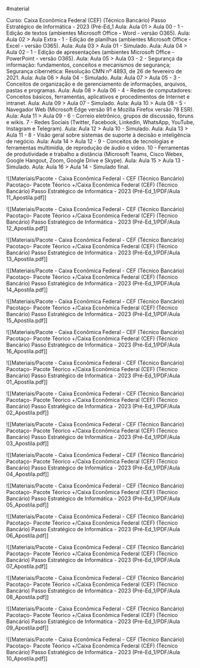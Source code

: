 #material

Curso: Caixa Econômica Federal (CEF) (Técnico Bancário) Passo Estratégico de Informática - 2023 (Pré-Ed_1
   Aula: Aula 01   >   Aula 00 - 1 - Edição de textos (ambientes Microsoft  Office - Word - versão O365).
   Aula: Aula 02   >   Aula Extra - 1 - Edição de planilhas (ambientes Microsoft Office - Excel - versão O365).
   Aula: Aula 03   >   Aula 01 - Simulado.
   Aula: Aula 04   >   Aula 02 - 1 - Edição de apresentações (ambientes  Microsoft Office - PowerPoint - versão O365).
   Aula: Aula 05   >   Aula 03 - 2 - Segurança da informação: fundamentos, conceitos e mecanismos de segurança; Segurança cibernética: Resolução CMN nº 4893, de 26 de fevereiro de 2021.
   Aula: Aula 06   >   Aula 04 - Simulado.
   Aula: Aula 07   >   Aula 05 - 3 - Conceitos de organização e de gerenciamento de informações, arquivos,  pastas e programas.
   Aula: Aula 08   >   Aula 06 - 4 - Redes de computadores: Conceitos básicos, ferramentas, aplicativos e procedimentos de Internet e intranet.
   Aula: Aula 09   >   Aula 07 - Simulado.
   Aula: Aula 10   >   Aula 08 - 5 - Navegador Web (Microsoft Edge versão 91  e Mozilla Firefox versão 78 ESR).
   Aula: Aula 11   >   Aula 09 - 6 - Correio eletrônico, grupos de discussão, fóruns e wikis. 7 - Redes Sociais (Twitter, Facebook, Linkedin, WhatsApp, YouTube,  Instagram e Telegram).
   Aula: Aula 12   >   Aula 10 - Simulado.
   Aula: Aula 13   >   Aula 11 - 8 - Visão geral sobre sistemas de suporte à  decisão e inteligência de negócio.
   Aula: Aula 14   >   Aula 12 - 9 - Conceitos de tecnologias e ferramentas multimídia, de reprodução de áudio e vídeo. 10 - Ferramentas de produtividade e trabalho a distância (Microsoft Teams, Cisco Webex, Google Hangout, Zoom, Google Drive e  Skype).
   Aula: Aula 15   >   Aula 13 - Simulado.
   Aula: Aula 16   >   Aula 14 - Simulado final.

![[Materiais/Pacote - Caixa Econômica Federal - CEF (Técnico Bancário) Pacotaço- Pacote Téorico +/Caixa Econômica Federal (CEF) (Técnico Bancário) Passo Estratégico de Informática - 2023 (Pré-Ed_1/PDF/Aula 11_Apostila.pdf]]

![[Materiais/Pacote - Caixa Econômica Federal - CEF (Técnico Bancário) Pacotaço- Pacote Téorico +/Caixa Econômica Federal (CEF) (Técnico Bancário) Passo Estratégico de Informática - 2023 (Pré-Ed_1/PDF/Aula 12_Apostila.pdf]]

![[Materiais/Pacote - Caixa Econômica Federal - CEF (Técnico Bancário) Pacotaço- Pacote Téorico +/Caixa Econômica Federal (CEF) (Técnico Bancário) Passo Estratégico de Informática - 2023 (Pré-Ed_1/PDF/Aula 13_Apostila.pdf]]

![[Materiais/Pacote - Caixa Econômica Federal - CEF (Técnico Bancário) Pacotaço- Pacote Téorico +/Caixa Econômica Federal (CEF) (Técnico Bancário) Passo Estratégico de Informática - 2023 (Pré-Ed_1/PDF/Aula 14_Apostila.pdf]]

![[Materiais/Pacote - Caixa Econômica Federal - CEF (Técnico Bancário) Pacotaço- Pacote Téorico +/Caixa Econômica Federal (CEF) (Técnico Bancário) Passo Estratégico de Informática - 2023 (Pré-Ed_1/PDF/Aula 15_Apostila.pdf]]

![[Materiais/Pacote - Caixa Econômica Federal - CEF (Técnico Bancário) Pacotaço- Pacote Téorico +/Caixa Econômica Federal (CEF) (Técnico Bancário) Passo Estratégico de Informática - 2023 (Pré-Ed_1/PDF/Aula 16_Apostila.pdf]]

![[Materiais/Pacote - Caixa Econômica Federal - CEF (Técnico Bancário) Pacotaço- Pacote Téorico +/Caixa Econômica Federal (CEF) (Técnico Bancário) Passo Estratégico de Informática - 2023 (Pré-Ed_1/PDF/Aula 01_Apostila.pdf]]

![[Materiais/Pacote - Caixa Econômica Federal - CEF (Técnico Bancário) Pacotaço- Pacote Téorico +/Caixa Econômica Federal (CEF) (Técnico Bancário) Passo Estratégico de Informática - 2023 (Pré-Ed_1/PDF/Aula 02_Apostila.pdf]]

![[Materiais/Pacote - Caixa Econômica Federal - CEF (Técnico Bancário) Pacotaço- Pacote Téorico +/Caixa Econômica Federal (CEF) (Técnico Bancário) Passo Estratégico de Informática - 2023 (Pré-Ed_1/PDF/Aula 03_Apostila.pdf]]

![[Materiais/Pacote - Caixa Econômica Federal - CEF (Técnico Bancário) Pacotaço- Pacote Téorico +/Caixa Econômica Federal (CEF) (Técnico Bancário) Passo Estratégico de Informática - 2023 (Pré-Ed_1/PDF/Aula 04_Apostila.pdf]]

![[Materiais/Pacote - Caixa Econômica Federal - CEF (Técnico Bancário) Pacotaço- Pacote Téorico +/Caixa Econômica Federal (CEF) (Técnico Bancário) Passo Estratégico de Informática - 2023 (Pré-Ed_1/PDF/Aula 05_Apostila.pdf]]

![[Materiais/Pacote - Caixa Econômica Federal - CEF (Técnico Bancário) Pacotaço- Pacote Téorico +/Caixa Econômica Federal (CEF) (Técnico Bancário) Passo Estratégico de Informática - 2023 (Pré-Ed_1/PDF/Aula 06_Apostila.pdf]]

![[Materiais/Pacote - Caixa Econômica Federal - CEF (Técnico Bancário) Pacotaço- Pacote Téorico +/Caixa Econômica Federal (CEF) (Técnico Bancário) Passo Estratégico de Informática - 2023 (Pré-Ed_1/PDF/Aula 07_Apostila.pdf]]

![[Materiais/Pacote - Caixa Econômica Federal - CEF (Técnico Bancário) Pacotaço- Pacote Téorico +/Caixa Econômica Federal (CEF) (Técnico Bancário) Passo Estratégico de Informática - 2023 (Pré-Ed_1/PDF/Aula 08_Apostila.pdf]]

![[Materiais/Pacote - Caixa Econômica Federal - CEF (Técnico Bancário) Pacotaço- Pacote Téorico +/Caixa Econômica Federal (CEF) (Técnico Bancário) Passo Estratégico de Informática - 2023 (Pré-Ed_1/PDF/Aula 09_Apostila.pdf]]

![[Materiais/Pacote - Caixa Econômica Federal - CEF (Técnico Bancário) Pacotaço- Pacote Téorico +/Caixa Econômica Federal (CEF) (Técnico Bancário) Passo Estratégico de Informática - 2023 (Pré-Ed_1/PDF/Aula 10_Apostila.pdf]]